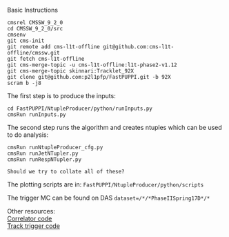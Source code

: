 Basic Instructions

```
cmsrel CMSSW_9_2_0
cd CMSSW_9_2_0/src
cmsenv
git cms-init
git remote add cms-l1t-offline git@github.com:cms-l1t-offline/cmssw.git
git fetch cms-l1t-offline
git cms-merge-topic -u cms-l1t-offline:l1t-phase2-v1.12
git cms-merge-topic skinnari:Tracklet_92X
git clone git@github.com:p2l1pfp/FastPUPPI.git -b 92X
scram b -j8
```

The first step is to produce the inputs:
```
cd FastPUPPI/NtupleProducer/python/runInputs.py
cmsRun runInputs.py
```

The second step runs the algorithm and creates ntuples which can be used to do analysis:
```
cmsRun runNtupleProducer_cfg.py
cmsRun runJetNTupler.py
cmsRun runRespNTupler.py
```
`Should we try to collate all of these?`

The plotting scripts are in:
```FastPUPPI/NtupleProducer/python/scripts```


The trigger MC can be found on DAS `dataset=/*/*PhaseIISpring17D*/*`

Other resources: <br>
[Correlator code](https://twiki.cern.ch/twiki/bin/view/CMSPublic/SWGuideL1TPhase2Instructions#CMSSW_9_2_0_and_l1t_phase2_v1_10) <br>
[Track trigger code](https://twiki.cern.ch/twiki/bin/view/CMS/L1Tracklet90X#Recipe_for_CMSSW_9_2_0) <br>